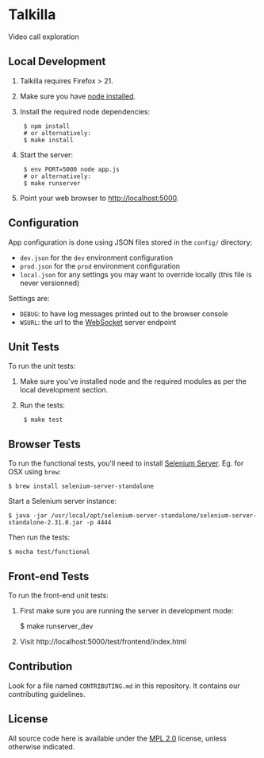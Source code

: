 Talkilla
========

Video call exploration

Local Development
-----------------

1. Talkilla requires Firefox > 21.

2. Make sure you have [node installed](http://nodejs.org/).

3. Install the required node dependencies:

        $ npm install
        # or alternatively:
        $ make install

4. Start the server:

        $ env PORT=5000 node app.js
        # or alternatively:
        $ make runserver

5. Point your web browser to [http://localhost:5000](http://localhost:5000).


Configuration
-------------

App configuration is done using JSON files stored in the `config/` directory:

- `dev.json` for the `dev` environment configuration
- `prod.json` for the `prod` environment configuration
- `local.json` for any settings you may want to override locally
  (this file is never versionned)

Settings are:

- `DEBUG`: to have log messages printed out to the browser console
- `WSURL`: the url to the [WebSocket](http://www.websocket.org/) server endpoint

Unit Tests
----------

To run the unit tests:

1. Make sure you've installed node and the required modules as per the local development section.

2. Run the tests:

        $ make test


Browser Tests
-------------

To run the functional tests, you'll need to install [Selenium Server](http://docs.seleniumhq.org/).
Eg. for OSX using `brew`:

    $ brew install selenium-server-standalone

Start a Selenium server instance:

    $ java -jar /usr/local/opt/selenium-server-standalone/selenium-server-standalone-2.31.0.jar -p 4444

Then run the tests:

    $ mocha test/functional

Front-end Tests
---------------

To run the front-end unit tests:

1. First make sure you are running the server in development mode:

    $ make runserver_dev

2. Visit http://localhost:5000/test/frontend/index.html

Contribution
------------

Look for a file named `CONTRIBUTING.md` in this repository. It
contains our contributing guidelines.

License
-------

All source code here is available under the
[MPL 2.0](https://mozilla.org/MPL/2.0/) license, unless otherwise
indicated.

